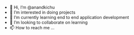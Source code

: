 - 👋 Hi, I’m @anandkichu
- 👀 I’m interested in doing projects
- 🌱 I’m currently learning end to end application development
- 💞️ I’m looking to collaborate on learning
- 📫 How to reach me ...

<!---
anandkichu/anandkichu is a ✨ special ✨ repository because its `README.md` (this file) appears on your GitHub profile.
You can click the Preview link to take a look at your changes.
--->
